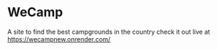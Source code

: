 # WeCamp

A site to find the best campgrounds in the country check it out live at https://wecampnew.onrender.com/
